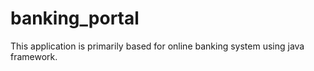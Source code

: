 # banking_portal
This application is primarily based for online banking system using java framework.
